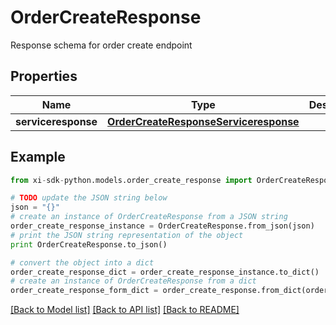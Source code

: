 # OrderCreateResponse

Response schema for order create endpoint

## Properties

Name | Type | Description | Notes
------------ | ------------- | ------------- | -------------
**serviceresponse** | [**OrderCreateResponseServiceresponse**](OrderCreateResponseServiceresponse.md) |  | [optional] 

## Example

```python
from xi-sdk-python.models.order_create_response import OrderCreateResponse

# TODO update the JSON string below
json = "{}"
# create an instance of OrderCreateResponse from a JSON string
order_create_response_instance = OrderCreateResponse.from_json(json)
# print the JSON string representation of the object
print OrderCreateResponse.to_json()

# convert the object into a dict
order_create_response_dict = order_create_response_instance.to_dict()
# create an instance of OrderCreateResponse from a dict
order_create_response_form_dict = order_create_response.from_dict(order_create_response_dict)
```
[[Back to Model list]](../README.md#documentation-for-models) [[Back to API list]](../README.md#documentation-for-api-endpoints) [[Back to README]](../README.md)


